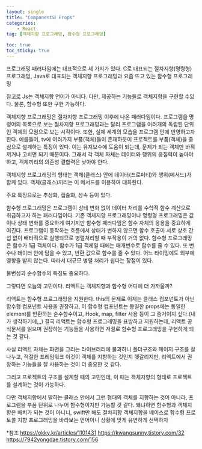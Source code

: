 ```yaml
---
layout: single
title: "Component와 Props"
categories:
    - React
tag: [객체지향 프로그래밍, 함수형 프로그래밍]

toc: true
toc_sticky: true
---
```


프로그래밍 패러다임에는 대표적으로 세 가지가 있다.
C로 대표되는 절차지향(명령형) 프로그래밍, Java로 대표되는 객체지향 프로그래밍과 요즘 뜨고 있는 함수형 프로그래밍

참고로 Js는 객체지향 언어가 아니다. 다만, 제공하는 기능들로 객체지향을 구현할 수있다. 물론, 함수형 또한 구현 가능하다.

객체지향 프로그래밍은 절차지향 프로그래밍 이후에 나온 패러다임이다. 프로그램을 명령어의 목록으로 보는 절차지향 프로그래밍과는 달리 프로그램을 여러개의 독립된 단위인 객체의 모임으로 보는 시각이다.
또한, 실제 세계의 모습을 프로그램 안에 반영하고자 한다. 예를들어,  tv에 여러가지 부품(객체)들이 존재하듯이 프로젝트를 부품(객체)을 중심으로 설계하는 특징이 있다. 이는 유지보수에 도움이 되는데, 문제가 되는 객체만 바꿔 끼거나 고치면 되기 때문이다. 그래서 각 객체 자체는 데이터와 행위의 응집력이 높아야 하고, 객체끼리의 의존성 결합력은 낮아야 한다.

객체지향 프로그래밍의 형태는 객체(클래스) 안에 데이터(프로퍼티)와 행위(메서드)가 함께 있다.
객체(클래스)끼리는 이 메서드를 이용하여 대화한다.

주요 특징으로는 추상화, 캡슐화, 상속 등이 있다.

함수형 프로그래밍은 프로그램이 상태 변화 없이 데이터 처리를 수학적 함수 계산으로 취급하고자 하는 패러다임이다. 기존 객체지향 프로그래밍이나 명령형 프로그래밍은 값이나 상태 변화를 중요하게 여기지만 함수형 패러다임은 함수 자체의 응용을 중요하게 여긴다. 프로그램이 동작하는 흐름에서 상태가 변하지 않으면 함수 호출이 서로 상호 간섭 없이 배타적으로 실행되므로 병렬처리할 때 부작용이 거의 없다.
함수형 프로그래밍은 함수가 1급 객체이다. 함수가 1급 객체일 때에는 매개변수로 함수를 줄 수 있다. 또 변수나 데이터 안에 담을 수 있고, 반환 값으로 함수를 줄 수 있다.
어느 타이밍에도 외부에 영향을 받지 않는다. 따라서
대규모 병렬 처리가 쉽다는 장점이 있다.

불변성과 순수함수의 특징도 중요하다.


그렇다면 오늘의 고민이다. 리액트는 객체지향과 함수형 어디에 더 가까울까? 

리액트는 함수형 프로그래밍을 지원한다. 
this의 문제로 이제는 클래스 컴포넌트가 아닌 함수형 컴포넌트 사용을 권장하고, 이 함수형 컴포넌트는 
동일한 props에는 동일한 element를 반환하는 순수함수이고, Hook, map, filter 사용 등이 그 증거이지 싶다.(내가 생각하기에,,,)
결국 리액트는 함수형 프로그래밍을 표방하고 지원하는데,
리액트 공식문서를 읽으며 권장하는 기능들을 사용하면 저절로 함수형 프로그래밍을 구현하게 되는 것 같다.

사실 리액트 자체는 화면을 그리는 라이브러리에 불과하니
폴더구조와 페이지 구조를 잘 나누고, 적절한 프레임워크
이것이 객체를 지향하는 것인지 헷갈리지만,
리액트에서 권장하는 기능들을 잘 사용하는 것이 더 중요한 것 같다. 


그리고 프로젝트의 구조를 설계할 때의 고민인데, 이 때는 객체지향의 형태로 프로젝트를 설계하는 것이 가능하다.

다만 객체지향에서 말하는 클래스 안에서 그런 형태의 객체를 지향하는 것이 아니라, 프로그램을 부품 단위로 나누어 함수형이지만 가능할 것 같다. 왜냐하면
함수형과 객체지향은 배치가 되는 것이 아니니,
swift만 해도 절차지향 객체지향을 베이스로 함수형 프로토콜 지향 프로그래밍을 바라보는 언어이니 상황에 맞게 유연하게 선택하자




*참조
https://okky.kr/articles/1101431
https://kwangsunny.tistory.com/32
https://7942yongdae.tistory.com/156

